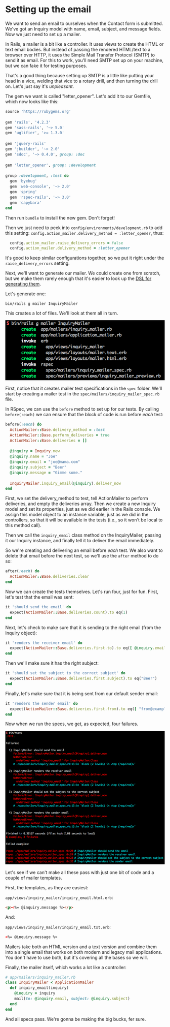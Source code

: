 # Setting up the email

We want to send an email to ourselves when the Contact form is submitted. We've got an Inquiry model with name, email, subject, and message fields. Now we just need to set up a mailer.

In Rails, a mailer is a bit like a controller. It uses views to create the HTML or text email bodies. But instead of passing the rendered HTML/text to a browser over HTTP, it uses the Simple Mail Transfer Protocol (SMTP) to send it as email. For this to work, you'll need SMTP set up on your machine, but we can fake it for testing purposes.

That's a good thing because setting up SMTP is a little like putting your head in a vice, welding that vice to a rotary drill, and then turning the drill on. Let's just say it's *unpleasant*.

The gem we want is called "letter_opener". Let's add it to our Gemfile, which now looks like this:

```ruby
source 'https://rubygems.org'

gem 'rails', '4.2.3'
gem 'sass-rails', '~> 5.0'
gem 'uglifier', '>= 1.3.0'

gem 'jquery-rails'
gem 'jbuilder', '~> 2.0'
gem 'sdoc', '~> 0.4.0', group: :doc

gem 'letter_opener', group: :development

group :development, :test do
  gem 'byebug'
  gem 'web-console', '~> 2.0'
  gem 'spring'
  gem 'rspec-rails', '~> 3.0'
  gem 'capybara'
end
```

Then run `bundle` to install the new gem. Don't forget!

Then we just need to peek into `config/environments/development.rb` to add this setting: `config.action_mailer.delivery_method = :letter_opener`, thus:

```ruby
  config.action_mailer.raise_delivery_errors = false
  config.action_mailer.delivery_method = :letter_opener
```

It's good to keep similar configurations together, so we put it right under the `raise_delivery_errors` setting.

Next, we'll want to generate our mailer. We could create one from scratch, but we make them rarely enough that it's easier to look up the [DSL for generating them](http://guides.rubyonrails.org/action_mailer_basics.html#walkthrough-to-generating-a-mailer).

Let's generate one:

```
bin/rails g mailer InquiryMailer
```

This creates a lot of files. We'll look at them all in turn.

![Mailer files](/images/mailer-files-folders.png)

First, notice that it creates mailer test specifications in the `spec` folder. We'll start by creating a mailer test in the `spec/mailers/inquiry_mailer_spec.rb` file.

In RSpec, we can use the `before` method to set up for our tests. By calling `before(:each)` we can ensure that the block of code is run before *each* test:

```ruby
before(:each) do
  ActionMailer::Base.delivery_method = :test
  ActionMailer::Base.perform_deliveries = true
  ActionMailer::Base.deliveries = []

  @inquiry = Inquiry.new
  @inquiry.name = "Joe"
  @inquiry.email = "joe@mama.com"
  @inquiry.subject = "Beer"
  @inquiry.message = "Gimme some."

  InquiryMailer.inquiry_email(@inquiry).deliver_now
end
```

First, we set the delivery_method to test, tell ActionMailer to perform deliveries, and empty the deliveries array. Then we create a new Inquiry model and set its properties, just as we did earlier in the Rails console. We assign this model object to an instance variable, just as we did in the controllers, so that it will be available in the tests (i.e., so it won't be local to this method call).

Then we call the `inquiry_email` class method on the InquiryMailer, passing it our Inquiry instance, and finally tell it to deliver the email immediately.

So we're creating and delivering an email before *each* test. We also want to delete that email before the next test, so we'll use the `after` method to do so:

```ruby
after(:each) do
  ActionMailer::Base.deliveries.clear
end
```

Now we can create the tests themselves. Let's run four, just for fun. First, let's test that the email was sent:

```ruby
it 'should send the email' do
  expect(ActionMailer::Base.deliveries.count).to eq(1)
end
```

Next, let's check to make sure that it is sending to the right email (from the Inquiry object):

```ruby
it 'renders the receiver email' do
  expect(ActionMailer::Base.deliveries.first.to).to eq([ @inquiry.email ])
end
```

Then we'll make sure it has the right subject:

```ruby
it 'should set the subject to the correct subject' do
  expect(ActionMailer::Base.deliveries.first.subject).to eq("Beer")
end
```

Finally, let's make sure that it is being sent from our default sender email:

```ruby
it 'renders the sender email' do
  expect(ActionMailer::Base.deliveries.first.from).to eq([ "from@example.com" ])
end
```

Now when we run the specs, we get, as expected, four failures.

![Failing mailer specs](/images/failing-mailer-tests.png)

Let's see if we can't make all these pass with just one bit of code and a couple of mailer templates.

First, the templates, as they are easiest:

`app/views/inquiry_mailer/inquiry_email.html.erb`:
```html
<p><%= @inquiry.message %></p>
```

And:

`app/views/inquiry_mailer/inquiry_email.txt.erb`:
```html
<%= @inquiry.message %>
```

Mailers take both an HTML version and a text version and combine them into a single email that works on both modern and legacy mail applications. You don't have to use both, but it's covering all the bases so we will.

Finally, the mailer itself, which works a lot like a controller:

```ruby
# app/mailers/inquiry_mailer.rb
class InquiryMailer < ApplicationMailer
  def inquiry_email(inquiry)
    @inquiry = inquiry
    mail(to: @inquiry.email, subject: @inquiry.subject)
  end
end
```

And all specs pass. We're gonna be making the big bucks, fer sure.
